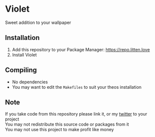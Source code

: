 # Violet
Sweet addition to your wallpaper

## Installation
1. Add this repository to your Package Manager: https://repo.litten.love
2. Install Violet

## Compiling
  - No dependencies
  - You may want to edit the `Makefiles` to suit your theos installation

## Note
If you take code from this repository please link it, or my [twitter](https://twitter.com/schneelittchen) to your project  
You may not redistribute this source code or packages from it  
You may not use this project to make profit like money
